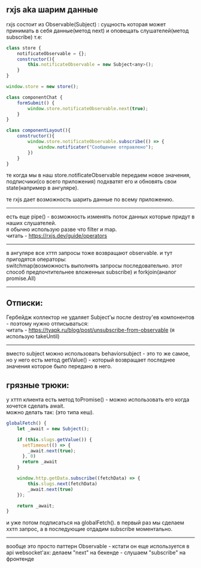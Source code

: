 ## rxjs aka шарим данные
rxjs состоит из Observable(Subject) : сущность которая может принимать в себя данные(метод next) и оповещать слушателей(метод subscribe) т.е:
```js
class store {
    notificateObservable = {};
    constructor(){
        this.notificateObservable = new Subject<any>();
    }
}

window.store = new store();

class componentChat {
    formSubmit() {
        window.store.notificateObservable.next(true);
    }
}

class componentLayout(){
    constructor(){
        window.store.notificateObservable.subscribe(() => {
            window.notificater("Сообщение отправлено");
        })
    }
}
```
те когда мы в наш store.notificateObservable передаем новое значения, подписчики(со всего приложения) подхватят его и обновять свои state(например в ангуляре).

те rxjs дает возможность шарить данные по всему приложению.

---

есть еще pipe() - возможность изменять поток данных которые придут в наших слушателей.  
я обычно использую разве что filter и map.  
читать - https://rxjs.dev/guide/operators  

---

в ангуляре все хттп запросы тоже возвращают observable. и тут пригодятся операторы:   
switchmap(возможность выполнять запросы последовательно. этот способ предпочтительнее вложенных subscribe) и forkjoin(аналог promise.All)  

---

## Отписки:
Гербейдж коллектор не удаляет Subject'ы после destroy'ев компонентов - поэтому нужно отписываться:  
читать - https://tyapk.ru/blog/post/unsubscribe-from-observable (я использую takeUntil)  

---

вместо subject можно использовать behaviorsubject - это то же самое, но у него есть метод getValue() - который возвращает последнее значения которое было передано в него.  

## грязные трюки:

у хттп клиента есть метод toPromise() - можно использовать его когда хочется сделать await.  
можно делать так: (это типа кеш).   
```ts
globalFetch() {
    let _await = new Subject();

    if (this.slugs.getValue()) {
      setTimeout(() => {
        _await.next(true);
      }, 0)
      return _await
    }

    window.http.getData.subscribe((fetchData) => {
        this.slugs.next(fetchData)
        _await.next(true)
    });

    return _await;
}
```
и уже потом подписаться на globalFetch(). в первый раз мы сделаем ххтп запрос, а в последующие отдадим subscribe моментально.   

---

вообще это просто паттерн Observable - кстати он еще используется в api websocket'ах: делаем "next" на бекенде - слушаем "subscribe" на фронтенде
 